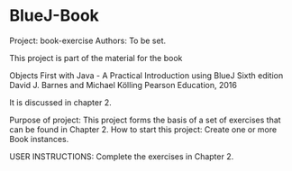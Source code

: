 # BlueJ-Book

Project: book-exercise
Authors: To be set.

This project is part of the material for the book

   Objects First with Java - A Practical Introduction using BlueJ
   Sixth edition
   David J. Barnes and Michael Kölling
   Pearson Education, 2016

It is discussed in chapter 2.

Purpose of project: This project forms the basis of a set of exercises
                    that can be found in Chapter 2.
How to start this project: Create one or more Book instances.

USER INSTRUCTIONS: Complete the exercises in Chapter 2.
